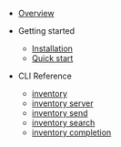 - [Overview](readme.md)

- Getting started

  - [Installation](install.md)
  - [Quick start](quickstart.md)

- CLI Reference

  - [inventory](inventory.md)
  - [inventory server](inventory_server.md)
  - [inventory send](inventory_send.md)
  - [inventory search](inventory_search.md)
  - [inventory completion](inventory_completion.md)



